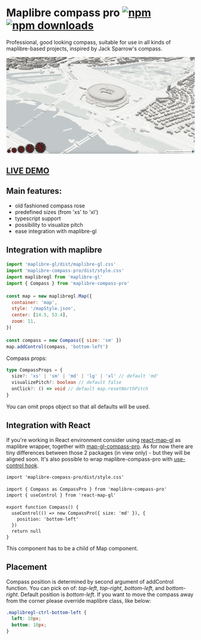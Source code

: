 # Maplibre compass pro [![npm](https://img.shields.io/npm/v/maplibre-compass-pro.svg)](https://www.npmjs.com/package/maplibre-compass-pro) [![npm downloads](https://img.shields.io/npm/dm/maplibre-compass-pro.svg)](https://www.npmjs.com/package/maplibre-compass-pro)

Professional, good looking compass, suitable for use in all kinds of maplibre-based projects, inspired by Jack Sparrow's compass.

![demo](./demo.png)

## [LIVE DEMO](https://codesandbox.io/p/sandbox/peaceful-mirzakhani-tv38ck)

## Main features:

- old fashioned compass rose
- predefined sizes (from 'xs' to 'xl')
- typescript support
- possibility to visualize pitch
- ease integration with maplibre-gl

## Integration with maplibre

```js
import 'maplibre-gl/dist/maplibre-gl.css'
import 'maplibre-compass-pro/dist/style.css'
import maplibregl from 'maplibre-gl'
import { Compass } from 'maplibre-compass-pro'

const map = new maplibregl.Map({
  container: 'map',
  style: '/mapStyle.json',
  center: [14.5, 53.4],
  zoom: 11,
})

const compass = new Compass({ size: 'sm' })
map.addControl(compass, 'bottom-left')
```

Compass props:

```ts
type CompassProps = {
  size?: 'xs' | 'sm' | 'md' | 'lg' | 'xl' // default 'md'
  visualizePitch?: boolean // default false
  onClick?: () => void // default map.resetNorthPitch
}
```

You can omit props object so that all defaults will be used.

## Integration with React

If you're working in React environment consider using [react-map-gl](https://visgl.github.io/react-map-gl/) as maplibre wrapper, together with [map-gl-compass-pro](https://www.npmjs.com/package/map-gl-compass-pro). As for now there are tiny differences between those 2 packages (in view only) - but they will be aligned soon. It's also possible to wrap maplibre-compass-pro with [use-control hook](https://visgl.github.io/react-map-gl/docs/api-reference/use-control). 

```tsx
import 'maplibre-compass-pro/dist/style.css'

import { Compass as CompassPro } from 'maplibre-compass-pro'
import { useControl } from 'react-map-gl'

export function Compass() {
  useControl(() => new CompassPro({ size: 'md' }), {
    position: 'bottom-left'
  })
  return null
}
```
This component has to be a child of Map component.
## Placement

Compass position is determined by second argument of addControl function. You can pick on of:  *top-left*, *top-right*, *bottom-left*, and *bottom-right*. Default position is *bottom-left*. If you want to move the compass away from the corner please override maplibre class, like below:

```css
.maplibregl-ctrl-bottom-left {
  left: 10px;
  bottom: 10px;
}
```
